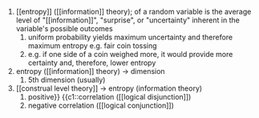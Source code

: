 1. [[entropy]] ([[information]] theory); of a random variable is the average level of "[[information]]", "surprise", or "uncertainty" inherent in the variable's possible outcomes
	1. uniform probability yields maximum uncertainty and therefore maximum entropy e.g. fair coin tossing
	2. e.g. if one side of a coin weighed more, it would provide more certainty and, therefore, lower entropy
2. entropy ([[information]] theory) → dimension
	1. 5th dimension (usually)
3. [[construal level theory]] → entropy (information theory)
	1. positive}} {{c1::correlation ([[logical disjunction]])
	2. negative correlation ([[logical conjunction]])